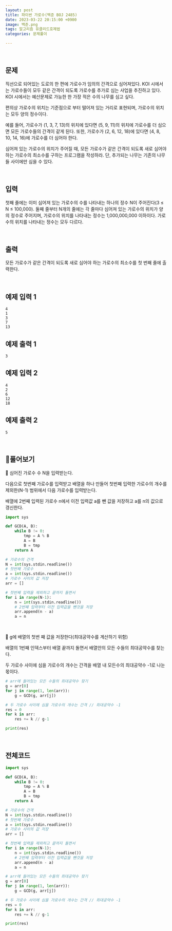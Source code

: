 ```yaml
---
layout: post
title: 파이썬 가로수(백준 BOJ 2485)
date: 2023-03-22 20:15:00 +0900
image: 백준.png
tags: 알고리즘 유클리드호제법
categories: 문제풀이

---
```


<br>

## 문제

직선으로 되어있는 도로의 한 편에 가로수가 임의의 간격으로 심어져있다. KOI 시에서는 가로수들이 모두 같은 간격이 되도록 가로수를 추가로 심는 사업을 추진하고 있다. KOI 시에서는 예산문제로 가능한 한 가장 적은 수의 나무를 심고 싶다.

편의상 가로수의 위치는 기준점으로 부터 떨어져 있는 거리로 표현되며, 가로수의 위치는 모두 양의 정수이다.

예를 들어, 가로수가 (1, 3, 7, 13)의 위치에 있다면 (5, 9, 11)의 위치에 가로수를 더 심으면 모든 가로수들의 간격이 같게 된다. 또한, 가로수가 (2, 6, 12, 18)에 있다면 (4, 8, 10, 14, 16)에 가로수를 더 심어야 한다.

심어져 있는 가로수의 위치가 주어질 때, 모든 가로수가 같은 간격이 되도록 새로 심어야 하는 가로수의 최소수를 구하는 프로그램을 작성하라. 단, 추가되는 나무는 기존의 나무들 사이에만 심을 수 있다.

<br>

## 입력

첫째 줄에는 이미 심어져 있는 가로수의 수를 나타내는 하나의 정수 N이 주어진다(3 ≤ N ≤ 100,000). 둘째 줄부터 N개의 줄에는 각 줄마다 심어져 있는 가로수의 위치가 양의 정수로 주어지며, 가로수의 위치를 나타내는 정수는 1,000,000,000 이하이다. 가로수의 위치를 나타내는 정수는 모두 다르다.

<br>

## 출력

모든 가로수가 같은 간격이 되도록 새로 심어야 하는 가로수의 최소수를 첫 번째 줄에 출력한다.

<br>

## 예제 입력 1

```
4
1
3
7
13
```

## 예제 출력 1

```
3
```

## 예제 입력 2

```
4
2
6
12
18
```

## 예제 출력 2

```
5
```

<br>

## 📝풀어보기

📌 심어진 가로수 수 N을 입력받는다.

다음으로 첫번째 가로수를 입력받고 배열을 하나 만들어 첫번째 입력한 가로수의 개수를 제외한(N-1) 범위에서 다음 가로수를 입력받는다.

배열에 2번째 입력된 가로수 n에서 이전 입력값 a를 뺀 값을 저장하고 a를 n의 값으로 갱신한다.

``` python
import sys

def GCD(A, B):
    while B != 0:
        tmp = A % B
        A = B
        B = tmp
    return A

# 가로수의 간격
N = int(sys.stdin.readline())
# 첫번째 가로수
a = int(sys.stdin.readline())
# 가로수 사이의 값 저장
arr = []

# 첫번째 입력을 제외하고 끝까지 돌면서
for i in range(N-1):
    n = int(sys.stdin.readline())
    # 2번째 입력부터 이전 입력값을 뺀것을 저장
    arr.append(n - a)
    a = n
```

<br>

📌 g에 배열의 첫번 째 값을 저장한다(최대공약수를 계산하기 위함)

배열의 1번째 인덱스부터 배열 끝까지 돌면서 배열안의 모든 수들의 최대공약수를 찾는다.

두 가로수 사이에 심을 가로수의 개수는 간격을 배열 내 모든수의 최대공약수 -1로 나눈 몫이다. 

``` python
# arr에 들어있는 모든 수들의 최대공약수 찾기
g = arr[0]
for j in range(1, len(arr)):
    g = GCD(g, arr[j])

# 두 가로수 사이에 심을 가로수의 개수는 간격 // 최대공약수 -1 
res = 0
for k in arr:
    res += k // g-1

print(res)
```

<br>

## 전체코드

``` python
import sys

def GCD(A, B):
    while B != 0:
        tmp = A % B
        A = B
        B = tmp
    return A

# 가로수의 간격
N = int(sys.stdin.readline())
# 첫번째 가로수
a = int(sys.stdin.readline())
# 가로수 사이의 값 저장
arr = []

# 첫번째 입력을 제외하고 끝까지 돌면서
for i in range(N-1):
    n = int(sys.stdin.readline())
    # 2번째 입력부터 이전 입력값을 뺀것을 저장
    arr.append(n - a)
    a = n

# arr에 들어있는 모든 수들의 최대공약수 찾기
g = arr[0]
for j in range(1, len(arr)):
    g = GCD(g, arr[j])

# 두 가로수 사이에 심을 가로수의 개수는 간격 // 최대공약수 -1 
res = 0
for k in arr:
    res += k // g-1

print(res)
```
